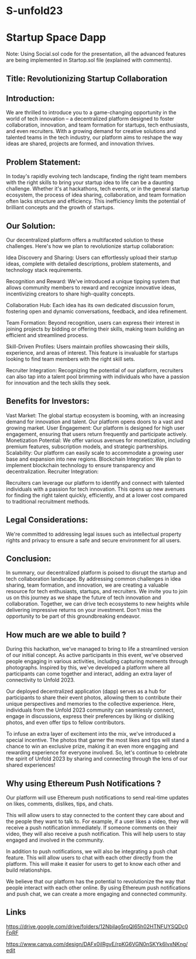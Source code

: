 # S-unfold23
# Startup Space Dapp

Note: Using Social.sol code for the presentation, all the advanced features are being implemented in Startop.sol file (explained with comments).


## Title: Revolutionizing Startup Collaboration
## Introduction:
We are thrilled to introduce you to a game-changing opportunity in the world of tech innovation – a decentralized platform designed to foster collaboration, innovation, and team formation for startups, tech enthusiasts, and even recruiters. With a growing demand for creative solutions and talented teams in the tech industry, our platform aims to reshape the way ideas are shared, projects are formed, and innovation thrives.

## Problem Statement:
In today's rapidly evolving tech landscape, finding the right team members with the right skills to bring your startup idea to life can be a daunting challenge. Whether it's at hackathons, tech events, or in the general startup ecosystem, the process of idea sharing, collaboration, and team formation often lacks structure and efficiency. This inefficiency limits the potential of brilliant concepts and the growth of startups.

## Our Solution:
Our decentralized platform offers a multifaceted solution to these challenges. Here's how we plan to revolutionize startup collaboration:

Idea Discovery and Sharing: Users can effortlessly upload their startup ideas, complete with detailed descriptions, problem statements, and technology stack requirements.

Recognition and Reward: We've introduced a unique tipping system that allows community members to reward and recognize innovative ideas, incentivizing creators to share high-quality concepts.

Collaboration Hub: Each idea has its own dedicated discussion forum, fostering open and dynamic conversations, feedback, and idea refinement.

Team Formation: Beyond recognition, users can express their interest in joining projects by bidding or offering their skills, making team building an efficient and streamlined process.

Skill-Driven Profiles: Users maintain profiles showcasing their skills, experience, and areas of interest. This feature is invaluable for startups looking to find team members with the right skill sets.

Recruiter Integration: Recognizing the potential of our platform, recruiters can also tap into a talent pool brimming with individuals who have a passion for innovation and the tech skills they seek.

## Benefits for Investors:

Vast Market: The global startup ecosystem is booming, with an increasing demand for innovation and talent. Our platform opens doors to a vast and growing market.
User Engagement: Our platform is designed for high user engagement, ensuring that users return frequently and participate actively.
Monetization Potential: We offer various avenues for monetization, including premium features, subscription models, and strategic partnerships.
Scalability: Our platform can easily scale to accommodate a growing user base and expansion into new regions.
Blockchain Integration: We plan to implement blockchain technology to ensure transparency and decentralization.
Recruiter Integration:

Recruiters can leverage our platform to identify and connect with talented individuals with a passion for tech innovation. This opens up new avenues for finding the right talent quickly, efficiently, and at a lower cost compared to traditional recruitment methods.

## Legal Considerations:

We're committed to addressing legal issues such as intellectual property rights and privacy to ensure a safe and secure environment for all users.

## Conclusion:

In summary, our decentralized platform is poised to disrupt the startup and tech collaboration landscape. By addressing common challenges in idea sharing, team formation, and innovation, we are creating a valuable resource for tech enthusiasts, startups, and recruiters. We invite you to join us on this journey as we shape the future of tech innovation and collaboration. Together, we can drive tech ecosystems to new heights while delivering impressive returns on your investment. Don't miss the opportunity to be part of this groundbreaking endeavor.

## How much are we able to build ?

During this hackathon, we've managed to bring to life a streamlined version of our initial concept. As active participants in this event, we've observed people engaging in various activities, including capturing moments through photographs. Inspired by this, we've developed a platform where all participants can come together and interact, adding an extra layer of connectivity to Unfold 2023.

Our deployed decentralized application (dapp) serves as a hub for participants to share their event photos, allowing them to contribute their unique perspectives and memories to the collective experience. Here, individuals from the Unfold 2023 community can seamlessly connect, engage in discussions, express their preferences by liking or disliking photos, and even offer tips to fellow contributors.

To infuse an extra layer of excitement into the mix, we've introduced a special incentive. The photos that garner the most likes and tips will stand a chance to win an exclusive prize, making it an even more engaging and rewarding experience for everyone involved. So, let's continue to celebrate the spirit of Unfold 2023 by sharing and connecting through the lens of our shared experiences!


## Why using Ethereum Push Notifications ?

Our platform will use Ethereum push notifications to send real-time updates on likes, comments, dislikes, tips, and chats.

This will allow users to stay connected to the content they care about and the people they want to talk to. For example, if a user likes a video, they will receive a push notification immediately. If someone comments on their video, they will also receive a push notification. This will help users to stay engaged and involved in the community.

In addition to push notifications, we will also be integrating a push chat feature. This will allow users to chat with each other directly from the platform. This will make it easier for users to get to know each other and build relationships.

We believe that our platform has the potential to revolutionize the way that people interact with each other online. By using Ethereum push notifications and push chat, we can create a more engaging and connected community.

## Links

https://drive.google.com/drive/folders/12Nbjlag5roQI65h02HTNFUYSQDc0FpRF

https://www.canva.com/design/DAFx0iIRgvE/rpKG6VGN0nSKYk6IvxNKng/edit

